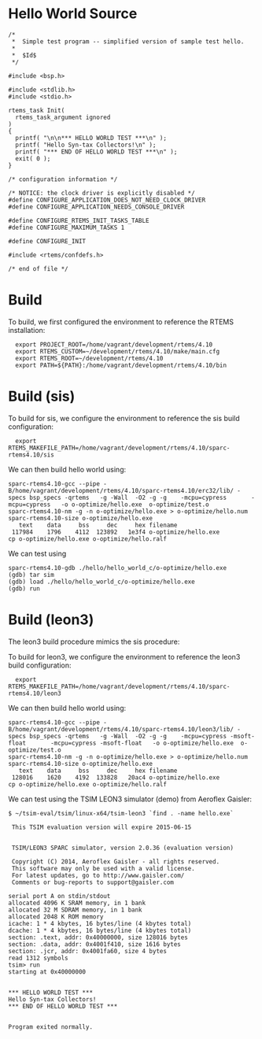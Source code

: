 # Hello World Source

```
/*
 *  Simple test program -- simplified version of sample test hello.
 *
 *  $Id$
 */

#include <bsp.h>

#include <stdlib.h>
#include <stdio.h>

rtems_task Init(
  rtems_task_argument ignored
)
{
  printf( "\n\n*** HELLO WORLD TEST ***\n" );
  printf( "Hello Syn-tax Collectors!\n" );
  printf( "*** END OF HELLO WORLD TEST ***\n" );
  exit( 0 );
}

/* configuration information */

/* NOTICE: the clock driver is explicitly disabled */
#define CONFIGURE_APPLICATION_DOES_NOT_NEED_CLOCK_DRIVER
#define CONFIGURE_APPLICATION_NEEDS_CONSOLE_DRIVER

#define CONFIGURE_RTEMS_INIT_TASKS_TABLE
#define CONFIGURE_MAXIMUM_TASKS 1

#define CONFIGURE_INIT

#include <rtems/confdefs.h>

/* end of file */
```

# Build 

To build, we first configured the environment to reference the
RTEMS installation:

```
  export PROJECT_ROOT=/home/vagrant/development/rtems/4.10
  export RTEMS_CUSTOM=~/development/rtems/4.10/make/main.cfg 
  export RTEMS_ROOT=~/development/rtems/4.10
  export PATH=${PATH}:/home/vagrant/development/rtems/4.10/bin
```

# Build (sis)

To build for sis, we configure the environment to reference the sis
build configuration:

```
  export RTEMS_MAKEFILE_PATH=/home/vagrant/development/rtems/4.10/sparc-rtems4.10/sis
```

We can then build hello world using:

```
sparc-rtems4.10-gcc --pipe -B/home/vagrant/development/rtems/4.10/sparc-rtems4.10/erc32/lib/ -specs bsp_specs -qrtems   -g -Wall  -O2 -g -g    -mcpu=cypress       -mcpu=cypress   -o o-optimize/hello.exe  o-optimize/test.o        
sparc-rtems4.10-nm -g -n o-optimize/hello.exe > o-optimize/hello.num
sparc-rtems4.10-size o-optimize/hello.exe
   text	   data	    bss	    dec	    hex	filename
 117984	   1796	   4112	 123892	  1e3f4	o-optimize/hello.exe
cp o-optimize/hello.exe o-optimize/hello.ralf
```

We can test using 

```
sparc-rtems4.10-gdb ./hello/hello_world_c/o-optimize/hello.exe
(gdb) tar sim
(gdb) load ./hello/hello_world_c/o-optimize/hello.exe
(gdb) run
```

# Build (leon3)

The leon3 build procedure mimics the sis procedure:

To build for leon3, we configure the environment to reference the leon3
build configuration:

```
  export RTEMS_MAKEFILE_PATH=/home/vagrant/development/rtems/4.10/sparc-rtems4.10/leon3
```

We can then build hello world using:

```
sparc-rtems4.10-gcc --pipe -B/home/vagrant/development/rtems/4.10/sparc-rtems4.10/leon3/lib/ -specs bsp_specs -qrtems   -g -Wall  -O2 -g -g    -mcpu=cypress -msoft-float       -mcpu=cypress -msoft-float   -o o-optimize/hello.exe  o-optimize/test.o        
sparc-rtems4.10-nm -g -n o-optimize/hello.exe > o-optimize/hello.num
sparc-rtems4.10-size o-optimize/hello.exe
   text	   data	    bss	    dec	    hex	filename
 128016	   1620	   4192	 133828	  20ac4	o-optimize/hello.exe
cp o-optimize/hello.exe o-optimize/hello.ralf
```
  
We can test using the TSIM LEON3 simulator (demo) from Aeroflex Gaisler:

```
$ ~/tsim-eval/tsim/linux-x64/tsim-leon3 `find . -name hello.exe`

 This TSIM evaluation version will expire 2015-06-15


 TSIM/LEON3 SPARC simulator, version 2.0.36 (evaluation version)

 Copyright (C) 2014, Aeroflex Gaisler - all rights reserved.
 This software may only be used with a valid license.
 For latest updates, go to http://www.gaisler.com/
 Comments or bug-reports to support@gaisler.com

serial port A on stdin/stdout
allocated 4096 K SRAM memory, in 1 bank
allocated 32 M SDRAM memory, in 1 bank
allocated 2048 K ROM memory
icache: 1 * 4 kbytes, 16 bytes/line (4 kbytes total)
dcache: 1 * 4 kbytes, 16 bytes/line (4 kbytes total)
section: .text, addr: 0x40000000, size 128016 bytes
section: .data, addr: 0x4001f410, size 1616 bytes
section: .jcr, addr: 0x4001fa60, size 4 bytes
read 1312 symbols
tsim> run
starting at 0x40000000


*** HELLO WORLD TEST ***
Hello Syn-tax Collectors!
*** END OF HELLO WORLD TEST ***


Program exited normally.
```



